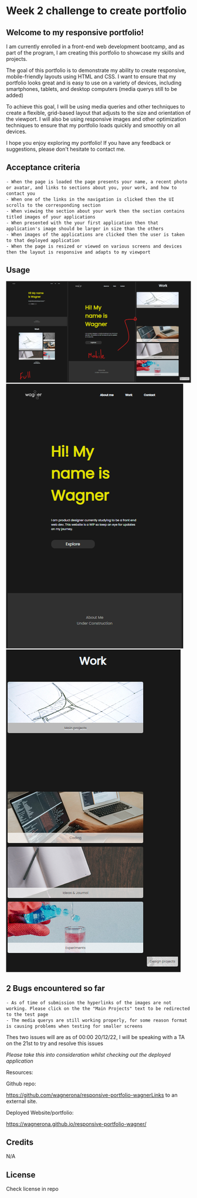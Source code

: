 # Week 2 challenge to create portfolio

## Welcome to my responsive portfolio!

I am currently enrolled in a front-end web development bootcamp, and as part of the program, I am creating this portfolio to showcase my skills and projects.

The goal of this portfolio is to demonstrate my ability to create responsive, mobile-friendly layouts using HTML and CSS. I want to ensure that my portfolio looks great and is easy to use on a variety of devices, including smartphones, tablets, and desktop computers (media querys still to be added)

To achieve this goal, I will be using media queries and other techniques to create a flexible, grid-based layout that adjusts to the size and orientation of the viewport. I will also be using responsive images and other optimization techniques to ensure that my portfolio loads quickly and smoothly on all devices.

I hope you enjoy exploring my portfolio! If you have any feedback or suggestions, please don't hesitate to contact me.

## Acceptance criteria 

    - When the page is loaded the page presents your name, a recent photo or avatar, and links to sections about you, your work, and how to contact you
    - When one of the links in the navigation is clicked then the UI scrolls to the corresponding section
    - When viewing the section about your work then the section contains titled images of your applications
    - When presented with the your first application then that application's image should be larger in size than the others
    - When images of the applications are clicked then the user is taken to that deployed application
    - When the page is resized or viewed on various screens and devices then the layout is responsive and adapts to my viewport

## Usage
![responsive-portfolio](assets/images/Full%20page.png)
![responsive-portfolio](assets/images/mobile1.png)
![responsive-portfolio](assets/images/mobile%202.png)

## 2 Bugs encountered so far
    - As of time of submission the hyperlinks of the images are not working. Please click on the the "Main Projects" text to be redirected to the test page
    - The media querys are still working properly, for some reason format is causing problems when testing for smaller screens

Thes two issues will are as of 00:00 20/12/22, I will be speaking with a TA on the 21st to try and resolve this issues

*Please take this into consideration whilst checking out the deployed application*

Resources:

Github repo:

https://github.com/wagnerona/responsive-portfolio-wagnerLinks to an external site.

Deployed Website/portfolio:

https://wagnerona.github.io/responsive-portfolio-wagner/

## Credits

N/A

## License

Check license in repo




